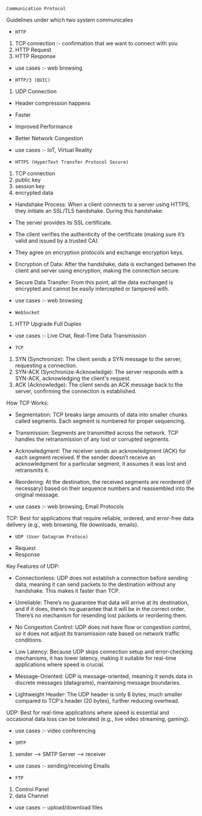 `Communication Protocol`

Guidelines under which two system communicates

* `HTTP`
 1. TCP connection :- confirmation that we want to connect with you
 2. HTTP Request
 3. HTTP Response

 - use cases :- web browsing

* `HTTP/3 (QUIC)`
 1. UDP Connection

 - Header compression happens
 - Faster
 - Improved Performance
 - Better Network Congestion

 - use cases :- IoT, Virtual Reality

* `HTTPS (HyperText Transfer Protocol Secure)`
 1. TCP connection
 2. public key
 3. session key
 4. encrypted data

 - Handshake Process: When a client connects to a server using HTTPS, they initiate an SSL/TLS handshake. During this handshake:

 - The server provides its SSL certificate.
 - The client verifies the authenticity of the certificate (making sure it’s valid and issued by a trusted CA).
 - They agree on encryption protocols and exchange encryption keys.
 - Encryption of Data: After the handshake, data is exchanged between the client and server using encryption, making the connection secure.

 - Secure Data Transfer: From this point, all the data exchanged is encrypted and cannot be easily intercepted or tampered with.

 - use cases :- web browsing

* `WebSocket`
 1. HTTP Upgrade Full Duplex

 - use cases :- Live Chat, Real-Time Data Transmission

* `TCP`
 1. SYN (Synchronize): The client sends a SYN message to the server, requesting a connection.
 2. SYN-ACK (Synchronize-Acknowledge): The server responds with a SYN-ACK, acknowledging the client's request.
 3. ACK (Acknowledge): The client sends an ACK message back to the server, confirming the connection is established.

 How TCP Works:
 - Segmentation: TCP breaks large amounts of data into smaller chunks called segments. Each segment is numbered for proper sequencing.

 - Transmission: Segments are transmitted across the network. TCP handles the retransmission of any lost or corrupted segments.

 - Acknowledgment: The receiver sends an acknowledgment (ACK) for each segment received. If the sender doesn’t receive an acknowledgment for a particular segment, it assumes it was lost and retransmits it.

 - Reordering: At the destination, the received segments are reordered (if necessary) based on their sequence numbers and reassembled into the original message.

 - use cases :- web browsing, Email Protocols

 TCP: Best for applications that require reliable, ordered, and error-free data delivery (e.g., web browsing, file downloads, emails).

* `UDP (User Datagram Protoco)`
 - Request
 - Response

Key Features of UDP:
 - Connectionless: UDP does not establish a connection before sending data, meaning it can send packets to the destination without any handshake. This makes it faster than TCP.

 - Unreliable: There’s no guarantee that data will arrive at its destination, and if it does, there’s no guarantee that it will be in the correct order. There’s no mechanism for resending lost packets or reordering them.

 - No Congestion Control: UDP does not have flow or congestion control, so it does not adjust its transmission rate based on network traffic conditions.

 - Low Latency: Because UDP skips connection setup and error-checking mechanisms, it has lower latency, making it suitable for real-time applications where speed is crucial.

 - Message-Oriented: UDP is message-oriented, meaning it sends data in discrete messages (datagrams), maintaining message boundaries.

 - Lightweight Header: The UDP header is only 8 bytes, much smaller compared to TCP's header (20 bytes), further reducing overhead.
  
 UDP: Best for real-time applications where speed is essential and occasional data loss can be tolerated (e.g., live video streaming, gaming).

 - use cases :- video conferencing

* `SMTP`
 1. sender --> SMTP Server --> receiver

 - use cases :- sending/receiving Emails

* `FTP` 
 1. Control Panel
 2. data Channel

 - use cases :- upload/download files